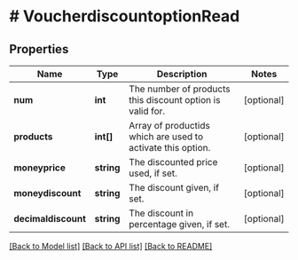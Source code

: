 # # VoucherdiscountoptionRead

## Properties

Name | Type | Description | Notes
------------ | ------------- | ------------- | -------------
**num** | **int** | The number of products this discount option is valid for. | [optional]
**products** | **int[]** | Array of productids which are used to activate this option. | [optional]
**moneyprice** | **string** | The discounted price used, if set. | [optional]
**moneydiscount** | **string** | The discount given, if set. | [optional]
**decimaldiscount** | **string** | The discount in percentage given, if set. | [optional]

[[Back to Model list]](../../README.md#models) [[Back to API list]](../../README.md#endpoints) [[Back to README]](../../README.md)
